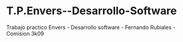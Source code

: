 # T.P.Envers--Desarrollo-Software
Trabajo practico Envers - Desarrollo software - Fernando Rubiales - Comision 3k09
